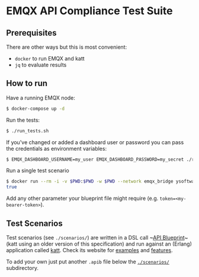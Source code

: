 # EMQX API Compliance Test Suite

## Prerequisites

There are other ways but this is most convenient:

* `docker` to run EMQX and katt
* `jq` to evaluate results

## How to run

Have a running EMQX node:

```sh
$ docker-compose up -d
```

Run the tests:

```sh
$ ./run_tests.sh
```

If you've changed or added a dashboard user or password you can pass the credentials as environment variables:

```sh
$ EMQX_DASHBOARD_USERNAME=my_user EMQX_DASHBOARD_PASSWORD=my_secret ./run_tests.sh
```

Run a single test scenario

```sh
$ docker run --rm -i -v $PWD:$PWD -w $PWD --network emqx_bridge ysoftwareab/katt --json base_url=http://emqx:18083/api/v5 username=admin password=public -- scenarios/auth.apib 2> /dev/null | jq '.status == "pass"'
true
```

Add any other parameter your blueprint file might require (e.g. `token=<my-bearer-token>`).

## Test Scenarios

Test scenarios (see `./scenarios/`) are written in a DSL call ~[API Blueprint](https://apiblueprint.org)~ (katt using an older version of this specification) and run against an (Erlang) application called [katt](https://github.com/for-GET/katt). Check its website for [examples](https://github.com/for-GET/katt/blob/master/doc/example-httpbin.apib) and [features](https://github.com/for-GET/katt/blob/master/README.md).

To add your own just put another `.apib` file below the [`./scenarios/`](./scenarios/) subdirectory.
